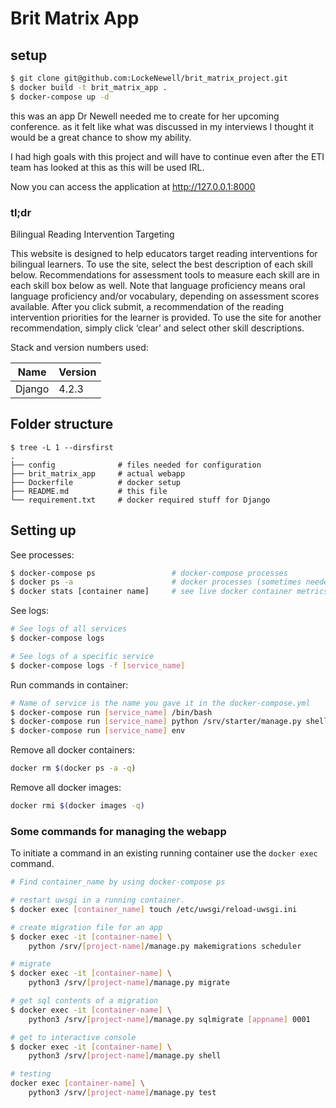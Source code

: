 # Brit Matrix App

## setup

```bash
$ git clone git@github.com:LockeNewell/brit_matrix_project.git
$ docker build -t brit_matrix_app .
$ docker-compose up -d
```

this was an app Dr Newell needed me to create for her upcoming conference. as it felt like what was discussed in my interviews I thought it would be a great chance to show my ability.

I had high goals with this project and will have to continue even after the ETI team has looked at this as this will be used IRL.

Now you can access the application at <http://127.0.0.1:8000>

### tl;dr

Bilingual Reading Intervention Targeting

This website is designed to help educators target reading interventions for bilingual learners.
To use the site, select the best description of each skill below. Recommendations for assessment
tools to measure each skill are in each skill box below as well. Note that language proficiency
means oral language proficiency and/or vocabulary, depending on assessment scores available.
After you click submit, a recommendation of the reading intervention priorities for the learner is
provided. To use the site for another recommendation, simply click ‘clear’ and select other skill
descriptions.

Stack and version numbers used:

| Name   | Version |
| ------ | ------- |
| Django | 4.2.3   |

## Folder structure

```
$ tree -L 1 --dirsfirst
.
├── config              # files needed for configuration
├── brit_matrix_app     # actual webapp
├── Dockerfile          # docker setup
├── README.md           # this file
└── requirement.txt     # docker required stuff for Django
```

## Setting up

See processes:

```bash
$ docker-compose ps                 # docker-compose processes
$ docker ps -a                      # docker processes (sometimes needed)
$ docker stats [container name]     # see live docker container metrics
```

See logs:

```bash
# See logs of all services
$ docker-compose logs

# See logs of a specific service
$ docker-compose logs -f [service_name]
```

Run commands in container:

```bash
# Name of service is the name you gave it in the docker-compose.yml
$ docker-compose run [service_name] /bin/bash
$ docker-compose run [service_name] python /srv/starter/manage.py shell
$ docker-compose run [service_name] env
```

Remove all docker containers:

```bash
docker rm $(docker ps -a -q)
```

Remove all docker images:

```bash
docker rmi $(docker images -q)
```

### Some commands for managing the webapp

To initiate a command in an existing running container use the `docker exec`
command.

```bash
# Find container_name by using docker-compose ps

# restart uwsgi in a running container.
$ docker exec [container_name] touch /etc/uwsgi/reload-uwsgi.ini

# create migration file for an app
$ docker exec -it [container-name] \
    python /srv/[project-name]/manage.py makemigrations scheduler

# migrate
$ docker exec -it [container-name] \
    python3 /srv/[project-name]/manage.py migrate

# get sql contents of a migration
$ docker exec -it [container-name] \
    python3 /srv/[project-name]/manage.py sqlmigrate [appname] 0001

# get to interactive console
$ docker exec -it [container-name] \
    python3 /srv/[project-name]/manage.py shell

# testing
docker exec [container-name] \
    python3 /srv/[project-name]/manage.py test
```
